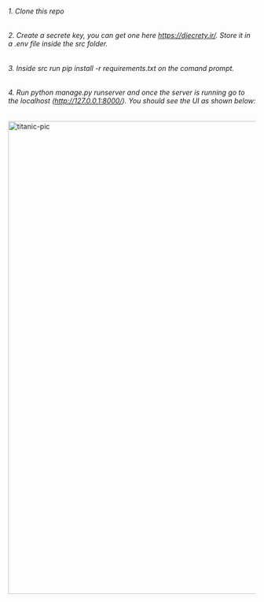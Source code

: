 ###### 1. Clone this repo
###### 2. Create a secrete key, you can get one here https://djecrety.ir/. Store it in a .env file inside the src folder.
###### 3. Inside src run pip install -r requirements.txt on the comand prompt.
###### 4. Run python manage.py runserver and once the server is running go to the localhost (http://127.0.0.1:8000/). You should see the UI as shown below:


<img width="960" alt="titanic-pic" src="https://user-images.githubusercontent.com/27072115/189240723-0d03f0e3-d51d-4b88-a8c5-974544f858f1.PNG">
